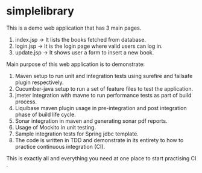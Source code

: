 # simplelibrary
This is a demo web application that has 3 main pages.

1) index.jsp -> It lists the books fetched from database.
2) login.jsp -> It is the login page where valid users can log in.
3) update.jsp -> It shows user a form to insert a new book.

Main purpose of this web application is to demonstrate:

1) Maven setup to run unit and integration tests using surefire and failsafe plugin respectively.
2) Cucumber-java setup to run a set of feature files to test the application.
3) jmeter integration with mavne to run performance tests as part of build process.
4) Liquibase maven plugin usage in pre-integration and post integration phase of build life cycle.
5) Sonar integration in maven and generating sonar pdf reports.
6) Usage of Mockito in unit testing.
7) Sample integration tests for Spring jdbc template.
8) The code is written in TDD and demonstrate in its entirety to how to practice continuous integration (CI).

This is exactly all and everything you need at one place to start practising CI .


